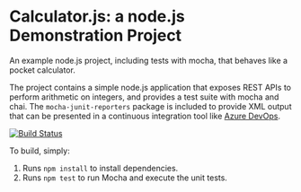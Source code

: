 Calculator.js: a node.js Demonstration Project
==============================================
An example node.js project, including tests with mocha, that behaves like
a pocket calculator.

The project contains a simple node.js application that exposes REST APIs
to perform arithmetic on integers, and provides a test suite with mocha
and chai.  The `mocha-junit-reporters` package is included to provide XML
output that can be presented in a continuous integration tool like
[Azure DevOps](https://azure.com/devops).

[![Build Status](https://fatti81.visualstudio.com/Lab360/_apis/build/status/opeca.calculator?branchName=master)](https://fatti81.visualstudio.com/Lab360/_build/latest?definitionId=4&branchName=master)

To build, simply:

1. Runs `npm install` to install dependencies.
2. Runs `npm test` to run Mocha and execute the unit tests.

